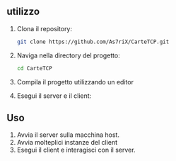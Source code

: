 

## **utilizzo**

1. Clona il repository:
   ```bash
   git clone https://github.com/As7riX/CarteTCP.git
   ```

2. Naviga nella directory del progetto:
   ```bash
   cd CarteTCP
   ```

3. Compila il progetto utilizzando un editor

4. Esegui il server e il client:

## **Uso**

1. Avvia il server sulla macchina host.
2. Avvia molteplici instanze  del client
3. Esegui il client e interagisci con il server.

